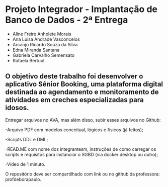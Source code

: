 # Projeto Integrador - Implantação de Banco de Dados - 2ª Entrega

- Aline Freire Anholete Morais
- Ana Luisa Andrade Vasconcelos
- Arcanjo Ricardo Souza da Silva
- Edna Miranda Santana
- Gabriela Carvalho Semensato
- Rafaela Bertuol

## O objetivo deste trabalho foi desenvolver o aplicativo Sênior Booking, uma plataforma digital destinada ao agendamento e monitoramento de atividades em creches especializadas para idosos.

Entregar arquivos no AVA, mas além disso, subir esses arquivos no Github:

-Arquivo PDF com modelos conceitual, lógicos e fisicos (já feitos);

-Scripts DDL e DML;

-READ.ME com nome dos integrantesm, instruções de como carregar os scripts e requisitos para instanciar o SGBD (via docker desktop ou outro);

-Vídeo de 1 minuto.

O repositório deve ser compartilhado com link ou no github da professora: profdeborapaulo.

